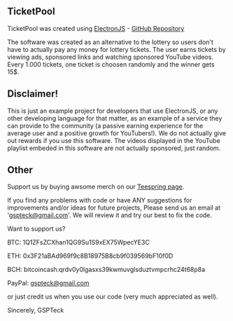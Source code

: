 ## TicketPool

TicketPool was created using [ElectronJS](https://www.electronjs.org) - [GitHub Repository](https://github.com/electron)

The software was created as an alternative to the lottery so users don't have to actually pay any money for lottery tickets.
The user earns tickets by viewing ads, sponsored links and watching sponsored YouTube videos.
Every 1.000 tickets, one ticket is choosen randomly and the winner gets 15$.

## Disclaimer!

This is just an example project for developers that use ElectronJS, or any other developing language for that matter, as an example of a service they can provide to the community (a passive earning experience for the average user and a positive growth for YouTubers!).
We do not actually give out rewards if you use this software.
The videos displayed in the YouTube playlist embeded in this software are not actually sponsored, just random.

## Other

Support us by buying awsome merch on our [Teespring page](https://teespring.com/it/stores/gspteck-2).

If you find any problems with code or have ANY suggestions for improvements and/or ideas for future projects,
Please send us an email at 'gspteck@gmail.com'.
We will review it and try our best to fix the code.

Want to support us?

BTC: 1Q1ZFsZCXhan1QG9Su1S9xEX75WpecYE3C

ETH: 0x3F21aBAd969f9c8B18975B8cb9f039569bF10f0D

BCH: bitcoincash:qrdv0y0lgasxs39kwmuvglsduztvmpcrhc24t68p8a

PayPal: [gspteck@gmail.com](https://paypal.me/gspteck)

or just credit us when you use our code (very much appreciated as well).

Sincerely,
GSPTeck

